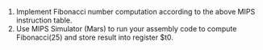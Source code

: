 
1.	Implement Fibonacci number computation according to the above MIPS instruction table.
2.	Use MIPS Simulator (Mars) to run your assembly code to compute Fibonacci(25) and store result into register $t0.
